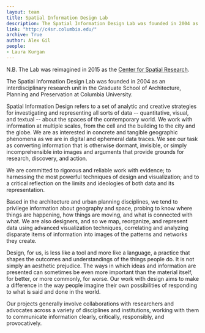 ```yaml
---
layout: team
title: Spatial Information Design Lab
description: The Spatial Information Design Lab was founded in 2004 as an interdisciplinary research unit in the Graduate School of Architecture, Planning and Preservation at Columbia University.
link: "http://c4sr.columbia.edu/"
archive: True
author: Alex Gil
people:
- Laura Kurgan
---
```


N.B. The Lab was reimagined in 2015 as the [Center for Spatial Research](http://c4sr.columbia.edu/).

The Spatial Information Design Lab was founded in 2004 as an interdisciplinary research unit in the Graduate School of Architecture, Planning and Preservation at Columbia University.

Spatial Information Design refers to a set of analytic and creative strategies for investigating and representing all sorts of data -- quantitative, visual, and textual -- about the spaces of the contemporary world. We work with information at multiple scales, from the cell and the building to the city and the globe. We are as interested in concrete and tangible geographic phenomena as we are in digital and ephemeral data traces. We see our task as converting information that is otherwise dormant, invisible, or simply incomprehensible into images and arguments that provide grounds for research, discovery, and action.

We are committed to rigorous and reliable work with evidence; to harnessing the most powerful techniques of design and visualization; and to a critical reflection on the limits and ideologies of both data and its representation.

Based in the architecture and urban planning disciplines, we tend to privilege information about geography and space, probing to know where things are happening, how things are moving, and what is connected with what. We are also designers, and so we map, reorganize, and represent data using advanced visualization techniques, correlating and analyzing disparate items of information into images of the patterns and networks they create.

Design, for us, is less like a tool and more like a language, a practice that shapes the outcomes and understandings of the things people do. It is not simply an aesthetic prejudice. The ways in which ideas and information are presented can sometimes be even more important than the material itself, for better, or more commonly, for worse. Our work with design aims to make a difference in the way people imagine their own possibilities of responding to what is said and done in the world.

Our projects generally involve collaborations with researchers and advocates across a variety of disciplines and institutions, working with them to communicate information clearly, critically, responsibly, and provocatively.